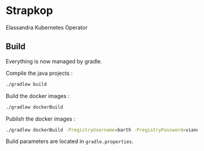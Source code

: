 # Strapkop

Elassandra Kubernetes Operator

## Build

Everything is now managed by gradle.

Compile the java projects :
```bash
./gradlew build
```

Build the docker images :
```bash
./gradlew dockerBuild
```

Publish the docker images :
```bash
./gradlew dockerBuild -PregistryUsername=barth -PregistryPassword=viande1994 -PregistryEmail=barth@strapdata.com
```

Build parameters are located in `gradle.properties`.